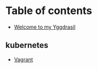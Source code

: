 # Table of contents

* [Welcome to my Yggdrasil](README.md)

## kubernetes

* [Vagrant](kubernetes/vagrant.md)

